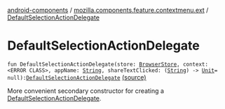 [android-components](../index.md) / [mozilla.components.feature.contextmenu.ext](index.md) / [DefaultSelectionActionDelegate](./-default-selection-action-delegate.md)

# DefaultSelectionActionDelegate

`fun DefaultSelectionActionDelegate(store: `[`BrowserStore`](../mozilla.components.browser.state.store/-browser-store/index.md)`, context: <ERROR CLASS>, appName: `[`String`](https://kotlinlang.org/api/latest/jvm/stdlib/kotlin/-string/index.html)`, shareTextClicked: (`[`String`](https://kotlinlang.org/api/latest/jvm/stdlib/kotlin/-string/index.html)`) -> `[`Unit`](https://kotlinlang.org/api/latest/jvm/stdlib/kotlin/-unit/index.html)` = null): `[`DefaultSelectionActionDelegate`](../mozilla.components.feature.contextmenu/-default-selection-action-delegate/index.md) [(source)](https://github.com/mozilla-mobile/android-components/blob/master/components/feature/contextmenu/src/main/java/mozilla/components/feature/contextmenu/ext/DefaultSelectionActionDelegate.kt#L16)

More convenient secondary constructor for creating a [DefaultSelectionActionDelegate](../mozilla.components.feature.contextmenu/-default-selection-action-delegate/index.md).

